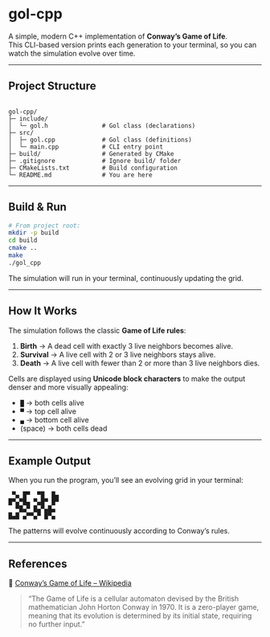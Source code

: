 # gol-cpp

A simple, modern C++ implementation of **Conway’s Game of Life**.  
This CLI-based version prints each generation to your terminal, so you can watch the simulation evolve over time.

---

## Project Structure

```

gol-cpp/
├─ include/
│  └─ gol.h               # Gol class (declarations)
├─ src/
│  ├─ gol.cpp             # Gol class (definitions)
│  └─ main.cpp            # CLI entry point
├─ build/                 # Generated by CMake
├─ .gitignore             # Ignore build/ folder
├─ CMakeLists.txt         # Build configuration
└─ README.md              # You are here

````

---

## Build & Run

```bash
# From project root:
mkdir -p build
cd build
cmake ..
make
./gol_cpp
````

The simulation will run in your terminal, continuously updating the grid.

---

## How It Works

The simulation follows the classic **Game of Life rules**:

1. **Birth** → A dead cell with exactly 3 live neighbors becomes alive.
2. **Survival** → A live cell with 2 or 3 live neighbors stays alive.
3. **Death** → A live cell with fewer than 2 or more than 3 live neighbors dies.

Cells are displayed using **Unicode block characters** to make the output denser and more visually appealing:

* `█` → both cells alive
* `▀` → top cell alive
* `▄` → bottom cell alive
* (space) → both cells dead

---

## Example Output

When you run the program, you’ll see an evolving grid in your terminal:

```
 ▀▄ █▀  ▀█  █▄
█▀▄▀█▄ ▀▄█▀ █▀
  ▀█▄▀ █▄▀▄█▄ 
█▄█ ▄▀▀▄▀ █▀▄
```

The patterns will evolve continuously according to Conway’s rules.

---

## References

📖 [Conway’s Game of Life – Wikipedia](https://en.wikipedia.org/wiki/Conway%27s_Game_of_Life)

> “The Game of Life is a cellular automaton devised by the British mathematician John Horton Conway in 1970. It is a zero-player game, meaning that its evolution is determined by its initial state, requiring no further input.”